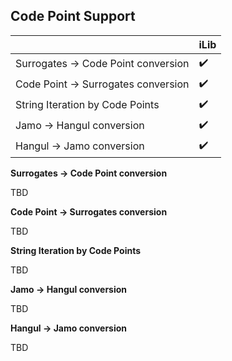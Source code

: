 ## Code Point Support

| | iLib |
| --- | --- |
| Surrogates -> Code Point conversion | :heavy_check_mark: |
| Code Point -> Surrogates conversion | :heavy_check_mark: |
| String Iteration by Code Points | :heavy_check_mark: |
| Jamo -> Hangul conversion | :heavy_check_mark: |
| Hangul -> Jamo conversion | :heavy_check_mark: |

**Surrogates -> Code Point conversion**

TBD

**Code Point -> Surrogates conversion**

TBD

**String Iteration by Code Points**

TBD

**Jamo -> Hangul conversion**

TBD

**Hangul -> Jamo conversion**

TBD
